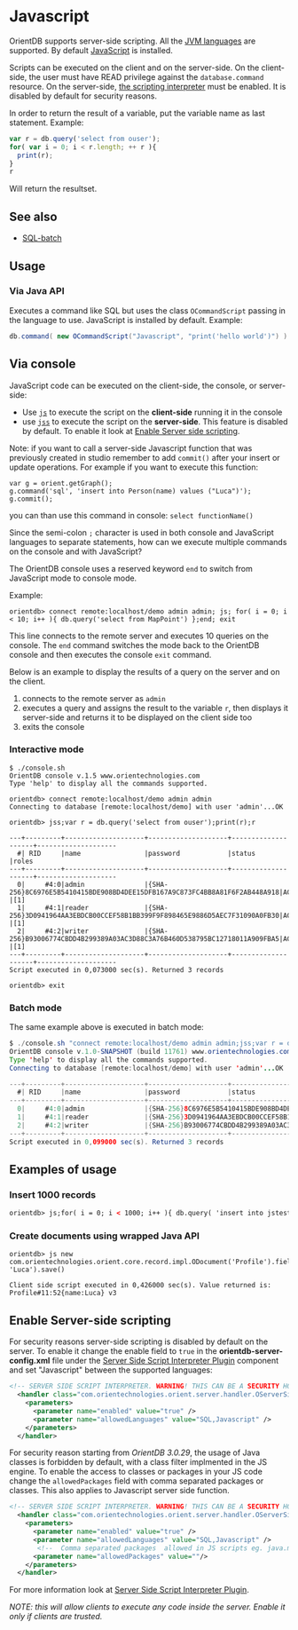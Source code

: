 
# Javascript

OrientDB supports server-side scripting. All the [JVM languages](http://en.wikipedia.org/wiki/List_of_JVM_languages) are supported. By default [JavaScript](http://en.wikipedia.org/wiki/JavaScript) is installed.

Scripts can be executed on the client and on the server-side.  On the client-side, the user must have READ privilege against the <code>database.command</code> resource.  On the server-side, [the scripting interpreter](#enable-server-side-scripting) must be enabled.  It is disabled by default for security reasons.

In order to return the result of a variable, put the variable name as last statement. Example:

```js
var r = db.query('select from ouser');
for( var i = 0; i < r.length; ++ r ){
  print(r);
}
r
```

Will return the resultset.

## See also
- [SQL-batch](../sql/SQL-batch.md)

## Usage
### Via Java API

Executes a command like SQL but uses the class <code>OCommandScript</code> passing in the language to use. JavaScript is installed by default. Example:
```java
db.command( new OCommandScript("Javascript", "print('hello world')") ).execute();
```
## Via console

JavaScript code can be executed on the client-side, the console, or server-side:
- Use [<code>js</code>](../console/Console-Command-Js.md) to execute the script on the **client-side** running it in the console
- use [<code>jss</code>](../console/Console-Command-Jss.md) to execute the script on the **server-side**. This feature is disabled by default. To enable it look at [Enable Server side scripting](#enable-server-side-scripting).
 
Note: if you want to call a server-side Javascript function that was previously created in studio remember to add `commit()` after your insert or update operations. For example if you want to execute this function:

<pre><code>var g = orient.getGraph();
g.command('sql', 'insert into Person(name) values ("Luca")');
g.commit();</code></pre>

you can than use this command in console:
`select functionName()`

Since the semi-colon <code>;</code> character is used in both console and JavaScript languages to separate statements, how can we execute multiple commands on the console and with JavaScript?

The OrientDB console uses a reserved keyword <code>end</code> to switch from JavaScript mode to console mode.

Example:
```
orientdb> connect remote:localhost/demo admin admin; js; for( i = 0; i < 10; i++ ){ db.query('select from MapPoint') };end; exit
```

This line connects to the remote server and executes 10 queries on the console. The <code>end</code> command switches the mode back to the OrientDB console and then executes the console <code>exit</code> command.

Below is an example to display the results of a query on the server and on the client.
<ol>
  <li>connects to the remote server as <code>admin</code></li>
  <li>executes a query and assigns the result to the variable <code>r</code>, then displays it server-side and returns it to be displayed on the client side too</li>
  <li>exits the console</li>
</ol>

### Interactive mode

```
$ ./console.sh
OrientDB console v.1.5 www.orientechnologies.com
Type 'help' to display all the commands supported.

orientdb> connect remote:localhost/demo admin admin
Connecting to database [remote:localhost/demo] with user 'admin'...OK

orientdb> jss;var r = db.query('select from ouser');print(r);r

---+---------+--------------------+--------------------+--------------------+--------------------
  #| RID     |name                |password            |status              |roles
---+---------+--------------------+--------------------+--------------------+--------------------
  0|     #4:0|admin               |{SHA-256}8C6976E5B5410415BDE908BD4DEE15DFB167A9C873FC4BB8A81F6F2AB448A918|ACTIVE              |[1]
  1|     #4:1|reader              |{SHA-256}3D0941964AA3EBDCB00CCEF58B1BB399F9F898465E9886D5AEC7F31090A0FB30|ACTIVE              |[1]
  2|     #4:2|writer              |{SHA-256}B93006774CBDD4B299389A03AC3D88C3A76B460D538795BC12718011A909FBA5|ACTIVE              |[1]
---+---------+--------------------+--------------------+--------------------+--------------------
Script executed in 0,073000 sec(s). Returned 3 records

orientdb> exit
```

### Batch mode

The same example above is executed in batch mode:
```java
$ ./console.sh "connect remote:localhost/demo admin admin;jss;var r = db.query('select from ouser');print(r);r;exit"
OrientDB console v.1.0-SNAPSHOT (build 11761) www.orientechnologies.com
Type 'help' to display all the commands supported.
Connecting to database [remote:localhost/demo] with user 'admin'...OK

---+---------+--------------------+--------------------+--------------------+--------------------
  #| RID     |name                |password            |status              |roles
---+---------+--------------------+--------------------+--------------------+--------------------
  0|     #4:0|admin               |{SHA-256}8C6976E5B5410415BDE908BD4DEE15DFB167A9C873FC4BB8A81F6F2AB448A918|ACTIVE              |[1]
  1|     #4:1|reader              |{SHA-256}3D0941964AA3EBDCB00CCEF58B1BB399F9F898465E9886D5AEC7F31090A0FB30|ACTIVE              |[1]
  2|     #4:2|writer              |{SHA-256}B93006774CBDD4B299389A03AC3D88C3A76B460D538795BC12718011A909FBA5|ACTIVE              |[1]
---+---------+--------------------+--------------------+--------------------+--------------------
Script executed in 0,099000 sec(s). Returned 3 records
```

## Examples of usage

### Insert 1000 records

```xml
orientdb> js;for( i = 0; i < 1000; i++ ){ db.query( 'insert into jstest (label) values ("test'+i+'")' ); }
```

### Create documents using wrapped Java API

```
orientdb> js new com.orientechnologies.orient.core.record.impl.ODocument('Profile').field('name', 'Luca').save()

Client side script executed in 0,426000 sec(s). Value returned is: Profile#11:52{name:Luca} v3
```

## Enable Server-side scripting

For security reasons server-side scripting is disabled by default on the server. To enable it change the enable field to <code>true</code> in the **orientdb-server-config.xml** file under the [Server Side Script Interpreter Plugin](Script-Interpreter-Plugin.md) component and set "Javascript" between the supported languages:
```xml
<!-- SERVER SIDE SCRIPT INTERPRETER. WARNING! THIS CAN BE A SECURITY HOLE: ENABLE IT ONLY IF CLIENTS ARE TRUSTED, TO TURN ON SET THE 'ENABLED' PARAMETER TO 'true' -->
  <handler class="com.orientechnologies.orient.server.handler.OServerSideScriptInterpreter">
    <parameters>
      <parameter name="enabled" value="true" />
      <parameter name="allowedLanguages" value="SQL,Javascript" />
    </parameters>
  </handler>
```


For security reason starting from *OrientDB 3.0.29*, the usage of Java classes is forbidden by default, with a class filter implmented in the JS engine.
To enable the access to classes or packages in your JS code change the `allowedPackages` field with comma separated packages or classes.
This also applies to Javascript server side function.

```xml
<!-- SERVER SIDE SCRIPT INTERPRETER. WARNING! THIS CAN BE A SECURITY HOLE: ENABLE IT ONLY IF CLIENTS ARE TRUSTED, TO TURN ON SET THE 'ENABLED' PARAMETER TO 'true' -->
  <handler class="com.orientechnologies.orient.server.handler.OServerSideScriptInterpreter">
    <parameters>
      <parameter name="enabled" value="true" />
      <parameter name="allowedLanguages" value="SQL,Javascript" />
       <!--  Comma separated packages  allowed in JS scripts eg. java.math.*, java.util.ArrayList -->
      <parameter name="allowedPackages" value=""/>
    </parameters>
  </handler>
```


For more information look at [Server Side Script Interpreter Plugin](Script-Interpreter-Plugin.md).

*NOTE: this will allow clients to execute any code inside the server. Enable it only if clients are trusted.*
